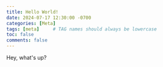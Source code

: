 ```yaml
---
title: Hello World!
date: 2024-07-17 12:30:00 -0700
categories: [Meta]
tags: [meta]     # TAG names should always be lowercase
toc: false
comments: false
---
```

Hey, what's up?